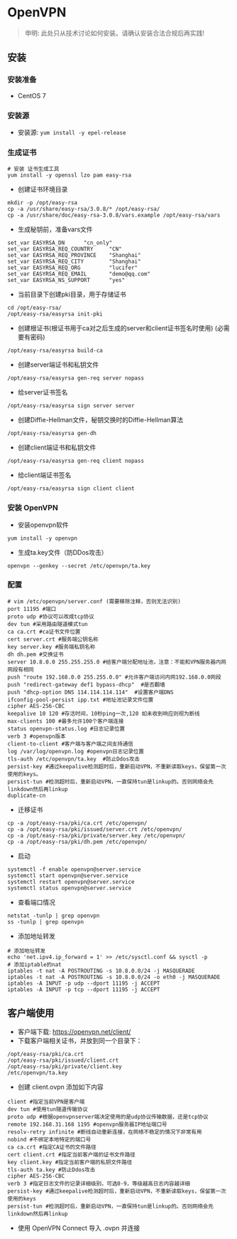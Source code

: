 # OpenVPN

> 申明: 此处只从技术讨论如何安装。请确认安装合法合规后再实践!

## 安装

### 安装准备

- CentOS 7

### 安装源


- 安装源:  `yum install -y epel-release`


### 生成证书

```shell
# 安装 证书生成工具
yum install -y openssl lzo pam easy-rsa
```

- 创建证书环境目录
```shell
mkdir -p /opt/easy-rsa
cp -a /usr/share/easy-rsa/3.0.8/* /opt/easy-rsa/
cp -a /usr/share/doc/easy-rsa-3.0.8/vars.example /opt/easy-rsa/vars
```

- 生成秘钥前，准备vars文件
```shell
set_var EASYRSA_DN      "cn_only"
set_var EASYRSA_REQ_COUNTRY     "CN"
set_var EASYRSA_REQ_PROVINCE    "Shanghai"
set_var EASYRSA_REQ_CITY        "Shanghai"
set_var EASYRSA_REQ_ORG         "lucifer"
set_var EASYRSA_REQ_EMAIL       "demo@qq.com"
set_var EASYRSA_NS_SUPPORT      "yes"
```

- 当前目录下创建pki目录，用于存储证书
```shell
cd /opt/easy-rsa/
/opt/easy-rsa/easyrsa init-pki
```

- 创建根证书(根证书用于ca对之后生成的server和client证书签名时使用) (必需要有密码)
```shell
/opt/easy-rsa/easyrsa build-ca
```

- 创建server端证书和私钥文件
```shell
/opt/easy-rsa/easyrsa gen-req server nopass
```

- 给server证书签名
```shell
/opt/easy-rsa/easyrsa sign server server
```

- 创建Diffie-Hellman文件，秘钥交换时的Diffie-Hellman算法
```shell
/opt/easy-rsa/easyrsa gen-dh
```

- 创建client端证书和私钥文件
```shell
/opt/easy-rsa/easyrsa gen-req client nopass
```

- 给client端证书签名
```shell
/opt/easy-rsa/easyrsa sign client client
```


### 安装 OpenVPN

- 安装openvpn软件
```shell
yum install -y openvpn
```

- 生成ta.key文件（防DDos攻击）
```shell
openvpn --genkey --secret /etc/openvpn/ta.key
```


### 配置
```shell
# vim /etc/openvpn/server.conf (需要移除注释，否则无法识别)
port 11195 #端口
proto udp #协议可以改成tcp协议
dev tun #采用路由隧道模式tun
ca ca.crt #ca证书文件位置
cert server.crt #服务端公钥名称
key server.key #服务端私钥名称
dh dh.pem #交换证书
server 10.8.0.0 255.255.255.0 #给客户端分配地址池，注意：不能和VPN服务器内网网段有相同
push "route 192.168.0.0 255.255.0.0" #允许客户端访问内网192.168.0.0网段
push "redirect-gateway def1 bypass-dhcp"  #是否翻墙
push "dhcp-option DNS 114.114.114.114"  #设置客户端DNS
ifconfig-pool-persist ipp.txt #地址池记录文件位置
cipher AES-256-CBC
keepalive 10 120 #存活时间，10秒ping一次,120 如未收到响应则视为断线
max-clients 100 #最多允许100个客户端连接
status openvpn-status.log #日志记录位置
verb 3 #openvpn版本
client-to-client #客户端与客户端之间支持通信
log /var/log/openvpn.log #openvpn日志记录位置
tls-auth /etc/openvpn/ta.key  #防止Ddos攻击
persist-key #通过keepalive检测超时后，重新启动VPN，不重新读取keys，保留第一次使用的keys。
persist-tun #检测超时后，重新启动VPN，一直保持tun是linkup的。否则网络会先linkdown然后再linkup
duplicate-cn
```

- 迁移证书
```shell
cp -a /opt/easy-rsa/pki/ca.crt /etc/openvpn/
cp -a /opt/easy-rsa/pki/issued/server.crt /etc/openvpn/
cp -a /opt/easy-rsa/pki/private/server.key /etc/openvpn/
cp -a /opt/easy-rsa/pki/dh.pem /etc/openvpn/
```

- 启动
```shell
systemctl -f enable openvpn@server.service
systemctl start openvpn@server.service
systemctl restart openvpn@server.service
systemctl status openvpn@server.service
```


- 查看端口情况
```shell
netstat -tunlp | grep openvpn
ss -tunlp | grep openvpn
```

- 添加地址转发
```shell
# 添加地址转发
echo 'net.ipv4.ip_forward = 1' >> /etc/sysctl.conf && sysctl -p
# 添加iptable的nat
iptables -t nat -A POSTROUTING -s 10.8.0.0/24 -j MASQUERADE
iptables -t nat -A POSTROUTING -s 10.8.0.0/24 -o eth0 -j MASQUERADE
iptables -A INPUT -p udp --dport 11195 -j ACCEPT
iptables -A INPUT -p tcp --dport 11195 -j ACCEPT
```



## 客户端使用

- 客户端下载: https://openvpn.net/client/
- 下载客户端相关证书，并放到同一个目录下：
```shell
/opt/easy-rsa/pki/ca.crt
/opt/easy-rsa/pki/issued/client.crt
/opt/easy-rsa/pki/private/client.key
/etc/openvpn/ta.key
```
- 创建 client.ovpn 添加如下内容
```shell
client #指定当前VPN是客户端
dev tun #使用tun隧道传输协议
proto udp #根据openvpnserver端决定使用的是udp协议传输数据，还是tcp协议
remote 192.168.31.168 1195 #openvpn服务器IP地址端口号
resolv-retry infinite #断线自动重新连接，在网络不稳定的情况下非常有用
nobind #不绑定本地特定的端口号
ca ca.crt #指定CA证书的文件路径
cert client.crt #指定当前客户端的证书文件路径
key client.key #指定当前客户端的私钥文件路径
tls-auth ta.key #防止Ddos攻击
cipher AES-256-CBC
verb 3 #指定日志文件的记录详细级别，可选0-9，等级越高日志内容越详细
persist-key #通过keepalive检测超时后，重新启动VPN，不重新读取keys，保留第一次使用的keys
persist-tun #检测超时后，重新启动VPN，一直保持tun是linkup的。否则网络会先linkdown然后再linkup

```

- 使用 OpenVPN Connect 导入 .ovpn 并连接
